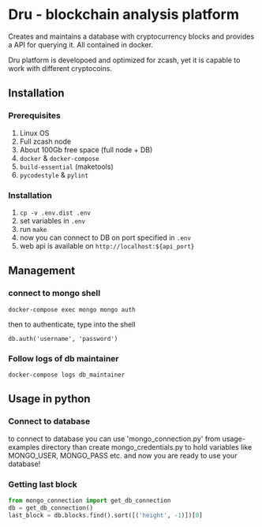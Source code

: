 # Dru - blockchain analysis platform

Creates and maintains a database with cryptocurrency blocks and provides a API for querying it. All contained in docker.

Dru platform is developoed and optimized for zcash, yet it is capable to work with different cryptocoins.

## Installation

### Prerequisites
1. Linux OS
1. Full zcash node
1. About 100Gb free space (full node + DB)
1. `docker` & `docker-compose`
1. `build-essential` (maketools)
1. `pycodestyle` & `pylint`

### Installation
1. `cp -v .env.dist .env`
1. set variables in `.env`
1. run `make`
1. now you can connect to DB on port specified in `.env`
1. web api is available on `http://localhost:${api_port}`

## Management

### connect to mongo shell

`docker-compose exec mongo mongo auth`

then to authenticate, type into the shell

`db.auth('username', 'password')`

### Follow logs of db maintainer

`docker-compose logs db_maintainer`

## Usage in python

### Connect to database

to connect to database you can use 'mongo_connection.py' from usage-examples directory
than create mongo_credentials.py to hold variables like MONGO_USER, MONGO_PASS etc.
and now you are ready to use your database!

### Getting last block

```python
from mongo_connection import get_db_connection
db = get_db_connection()
last_block = db.blocks.find().sort([('height', -1)])[0]
```
